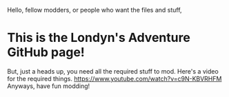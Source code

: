 Hello, fellow modders, or people who want the files and stuff,
# This is the Londyn's Adventure GitHub page!
But, just a heads up, you need all the required stuff to mod.
Here's a video for the required things. https://www.youtube.com/watch?v=c9N-KBVRHFM
Anyways, have fun modding!
